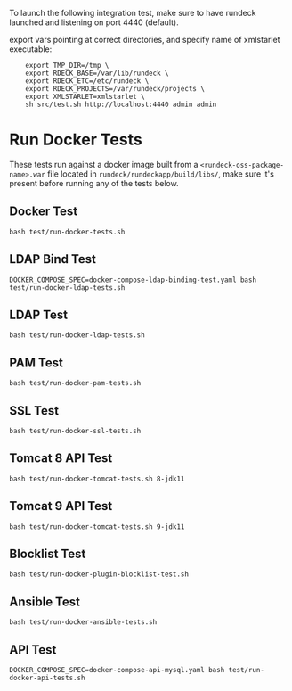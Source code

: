To launch the following integration test, make sure to have rundeck launched and listening on port 4440 (default).

export vars pointing at correct directories, and specify name of xmlstarlet executable:
```shell
    export TMP_DIR=/tmp \
    export RDECK_BASE=/var/lib/rundeck \
    export RDECK_ETC=/etc/rundeck \
    export RDECK_PROJECTS=/var/rundeck/projects \
    export XMLSTARLET=xmlstarlet \
    sh src/test.sh http://localhost:4440 admin admin
```

# Run Docker Tests
These tests run against a docker image built from a `<rundeck-oss-package-name>.war` file located in `rundeck/rundeckapp/build/libs/`, make sure it's present before running any of the tests below.   

## Docker Test
```shell
bash test/run-docker-tests.sh
```

## LDAP Bind Test
```shell
DOCKER_COMPOSE_SPEC=docker-compose-ldap-binding-test.yaml bash test/run-docker-ldap-tests.sh
```

## LDAP Test
```shell
bash test/run-docker-ldap-tests.sh
```

## PAM Test
```shell
bash test/run-docker-pam-tests.sh
```

## SSL Test
```shell
bash test/run-docker-ssl-tests.sh
```

## Tomcat 8 API Test
```shell
bash test/run-docker-tomcat-tests.sh 8-jdk11
```

## Tomcat 9 API Test
```shell
bash test/run-docker-tomcat-tests.sh 9-jdk11
```

## Blocklist Test
```shell
bash test/run-docker-plugin-blocklist-test.sh
```

## Ansible Test
```shell
bash test/run-docker-ansible-tests.sh
```

## API Test
```shell
DOCKER_COMPOSE_SPEC=docker-compose-api-mysql.yaml bash test/run-docker-api-tests.sh
```
